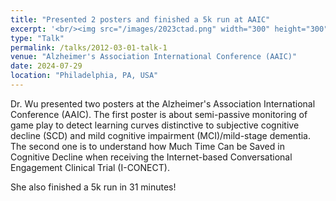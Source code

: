 ```yaml
---
title: "Presented 2 posters and finished a 5k run at AAIC"
excerpt: '<br/><img src="/images/2023ctad.png" width="300" height="300">'
type: "Talk"
permalink: /talks/2012-03-01-talk-1
venue: "Alzheimer's Association International Conference (AAIC)"
date: 2024-07-29
location: "Philadelphia, PA, USA"
---
```


Dr. Wu presented two posters at the Alzheimer's Association International Conference (AAIC). The first poster is about semi-passive monitoring of game play to detect learning curves distinctive to subjective cognitive decline (SCD) and mild cognitive impairment (MCI)/mild-stage dementia. The second one is to understand how Much Time Can be Saved in Cognitive Decline when receiving the Internet-based Conversational Engagement Clinical Trial (I-CONECT).

She also finished a 5k run in 31 minutes!

